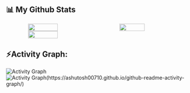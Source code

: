 ## 📊 My Github Stats
<!-- github status  -->

<div align="center" style="display: flex; gap:50px">
       <img src="https://github-readme-stats.vercel.app/api?username=JahirPendhari09&theme=solarized- 
             dark&border_radius=4.6&show_icons=true&count_private=true&hide_border=true&show_icons=true" style="width: 40%" />
       <img src="https://github-readme-stats.vercel.app/api/top-langs/?username=JahirPendhari09&theme=solarized- 
              dark&border_radius=4.6&hide_border=true&layout=compact&show_icons=true" style="width: 37%" />
</div>

<div align="center" style="display: flex; ">
       <img src="https://streak-stats.demolab.com?user=JahirPendhari09&_border=true&theme=radical&hide_border=true&theme=react" style="width: 40%" />
</div>

 <h2 align="left">⚡Activity Graph:</h2>
 
<!--  <a><img alt="Activity Graph" src="https://github-readme-activity-graph.cyclic.app/graph?username=jahirpendhari09&theme=react-dark&hide_border=true" /></a>-->
  <a><img alt="Activity Graph" src="https://github-readme-activity-graph.cyclic.app/graph?username=JahirPendhari09&theme=react-dark&hide_border=true" /></a>
 <a>
        <img alt="Activity Graph(https://ashutosh00710.github.io/github-readme-activity-graph/)" src="https://github-readme-activity-graph.vercel.app/graph? 
             username=JahirPendhari09&bg_color=819cc1&color=b300a4&line=b9e260&point=6e59d9&area=true&hide_border=true)](https://github.com/ashutosh00710/github- 
              readme-activity-graph" />
 </a>
